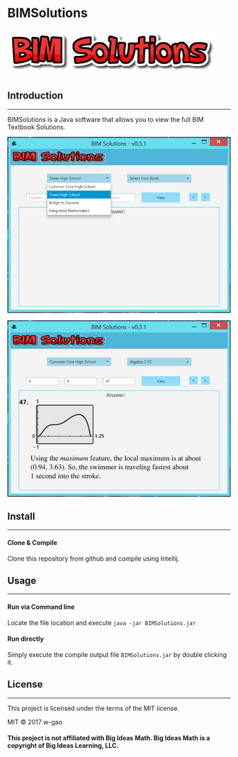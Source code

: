 # BIMSolutions

![logo](https://github.com/w-gao/BIMSolutions/blob/master/images/logo.png)

## Introduction
------------
BIMSolutions is a Java software that allows you to view the full BIM Textbook Solutions.

![ss-1](https://github.com/w-gao/BIMSolutions/blob/master/images/ss-1.png)

![ss-2](https://github.com/w-gao/BIMSolutions/blob/master/images/ss-2.png)

## Install
-------
#### Clone & Compile
Clone this repository from github and compile using Intellij.

## Usage
-----
#### Run via Command line
Locate the file location and execute `java -jar BIMSolutions.jar`

#### Run directly
Simply execute the compile output file `BIMSolutions.jar` by double clicking it.



## License
-------
This project is licensed under the terms of the MIT license.

MIT &copy; 2017 w-gao


#### This project is not affiliated with Big Ideas Math. Big Ideas Math is a copyright of Big Ideas Learning, LLC.
